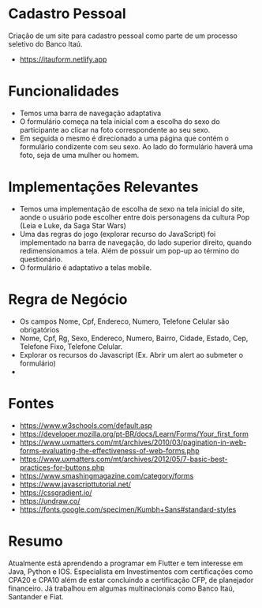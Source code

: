 # Cadastro Pessoal

Criação de um site para cadastro pessoal como parte de um processo seletivo do Banco Itaú.
-  https://itauform.netlify.app

# Funcionalidades
  - Temos uma barra de navegação adaptativa
  - O formulário começa na tela inicial com a escolha do sexo do participante ao clicar na foto correspondente ao seu sexo.
  - Em seguida o mesmo é direcionado a uma página que contém o formulário condizente com seu sexo. Ao lado do formulário haverá uma foto, seja de uma mulher ou homem.
  
# Implementações Relevantes
  - Temos uma implementação de escolha de sexo na tela inicial do site, aonde o usuário pode escolher entre dois personagens da cultura Pop (Leia e Luke, da Saga Star Wars)
  - Uma das regras do jogo (explorar recurso do JavaScript) foi implementado na barra de navegação, do lado superior direito, quando redimensionamos a tela. Além de possuir
  um pop-up ao término do questionário.
  - O formulário é adaptativo a telas mobile.
  
# Regra de Negócio
  - Os campos Nome, Cpf, Endereco, Numero, Telefone Celular são obrigatórios
  - Nome, Cpf, Rg, Sexo, Endereco, Numero, Bairro, Cidade, Estado, Cep, Telefone Fixo, Telefone Celular.
  - Explorar os recursos do Javascript (Ex. Abrir um alert ao submeter o formulário)
  - 
# Fontes
  - https://www.w3schools.com/default.asp
  - https://developer.mozilla.org/pt-BR/docs/Learn/Forms/Your_first_form
  - https://www.uxmatters.com/mt/archives/2010/03/pagination-in-web-forms-evaluating-the-effectiveness-of-web-forms.php
  - https://www.uxmatters.com/mt/archives/2012/05/7-basic-best-practices-for-buttons.php
  - https://www.smashingmagazine.com/category/forms
  - https://www.javascripttutorial.net/
  - https://cssgradient.io/
  - https://undraw.co/
  - https://fonts.google.com/specimen/Kumbh+Sans#standard-styles
  
# Resumo
  Atualmente está aprendendo a programar em Flutter e tem interesse em Java, Python e IOS. Especialista em Investimentos com certificações como CPA20 e CPA10 além de estar 
  concluindo a certificação CFP, de planejador financeiro. Já trabalhou em algumas multinacionais como Banco Itaú, Santander e Fiat. 
  
